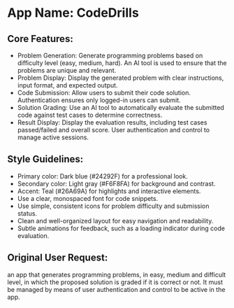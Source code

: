 # **App Name**: CodeDrills

## Core Features:

- Problem Generation: Generate programming problems based on difficulty level (easy, medium, hard). An AI tool is used to ensure that the problems are unique and relevant.
- Problem Display: Display the generated problem with clear instructions, input format, and expected output.
- Code Submission: Allow users to submit their code solution. Authentication ensures only logged-in users can submit.
- Solution Grading: Use an AI tool to automatically evaluate the submitted code against test cases to determine correctness.
- Result Display: Display the evaluation results, including test cases passed/failed and overall score. User authentication and control to manage active sessions.

## Style Guidelines:

- Primary color: Dark blue (#24292F) for a professional look.
- Secondary color: Light gray (#F6F8FA) for background and contrast.
- Accent: Teal (#26A69A) for highlights and interactive elements.
- Use a clear, monospaced font for code snippets.
- Use simple, consistent icons for problem difficulty and submission status.
- Clean and well-organized layout for easy navigation and readability.
- Subtle animations for feedback, such as a loading indicator during code evaluation.

## Original User Request:
an app that generates programming problems, in easy, medium and difficult level, in which the proposed solution is graded if it is correct or not. It must be managed by means of user authentication and control to be active in the app.
  